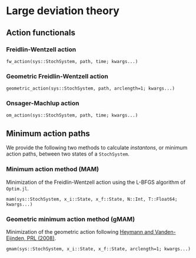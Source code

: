 # Large deviation theory

## Action functionals

### Freidlin-Wentzell action
```@docs
fw_action(sys::StochSystem, path, time; kwargs...)
```

### Geometric Freidlin-Wentzell action
```@docs
geometric_action(sys::StochSystem, path, arclength=1; kwargs...)
```

### Onsager-Machlup action
```@docs
om_action(sys::StochSystem, path, time; kwargs...)
```

## Minimum action paths
We provide the following two methods to calculate *instantons*, or minimum action paths,
between two states of a `StochSystem`.

### Minimum action method (MAM)
Minimization of the Freidlin-Wentzell action using the L-BFGS algorithm of `Optim.jl`.

```@docs
mam(sys::StochSystem, x_i::State, x_f::State, N::Int, T::Float64; kwargs...)
```

### Geometric minimum action method (gMAM)
Minimization of the geometric action following
[Heymann and Vanden-Eijnden, PRL (2008)](https://link.aps.org/doi/10.1103/PhysRevLett.100.140601).

```@docs
gmam(sys::StochSystem, x_i::State, x_f::State, arclength=1; kwargs...)
```